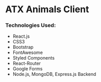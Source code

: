 # ATX Animals Client

### Technologies Used:

- React.js
- CSS3
- Bootstrap
- FontAwesome
- Styled Components
- React-Router
- Google Forms
- Node.js, MongoDB, Express.js Backend
